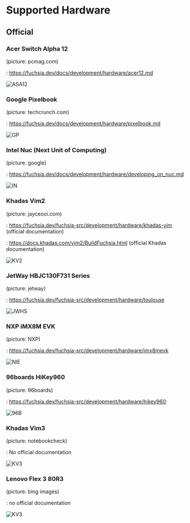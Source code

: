 # Supported Hardware

## Official 

### Acer Switch Alpha 12

(picture: pcmag.com)

: https://fuchsia.dev/docs/development/hardware/acer12.md

![ASA12](https://github.com/dahlia-os/Icons/blob/master/Computers/432005-acer-switch-alpha-12.jpg)

### Google Pixelbook

(picture: techcrunch.com)

: https://fuchsia.dev/docs/development/hardware/pixelbook.md

![GP](https://github.com/dahlia-os/Icons/blob/master/Computers/dscf2979.jpg)

### Intel Nuc (Next Unit of Computing)

(picture: google)

: https://fuchsia.dev/docs/development/hardware/developing_on_nuc.md

![IN](https://github.com/dahlia-os/Icons/blob/master/Computers/nuc_fuchsia.jpg)

### Khadas Vim2

(picture: jayceooi.com)

: https://fuchsia.dev/fuchsia-src/development/hardware/khadas-vim (official documentation)

: https://docs.khadas.com/vim2/BuildFuchsia.html (official Khadas documentation)

![KV2](https://github.com/dahlia-os/Icons/blob/master/Computers/Khadas-VIM2-Max-Full_04.jpg)

### JetWay HBJC130F731 Series

(picture: jetway)

: https://fuchsia.dev/fuchsia-src/development/hardware/toulouse

![JWHS](https://github.com/dahlia-os/Icons/blob/master/Computers/5otdnzvgyet21.png)

### NXP iMX8M EVK

(picture: NXP)

: https://fuchsia.dev/fuchsia-src/development/hardware/imx8mevk

![NIE](https://github.com/dahlia-os/Icons/blob/master/Computers/imx8m.jpeg)

### 96boards HiKey960 

(picture: 96boards)

: https://fuchsia.dev/fuchsia-src/development/hardware/hikey960

![96B](https://github.com/dahlia-os/Icons/blob/master/Computers/hikey-960-SD-front.jpg)


### Khadas Vim3

(picture: notebookcheck)

: No official documentation

![KV3](https://github.com/dahlia-os/Icons/blob/master/Computers/Khadas_VIM3_Amlogic_A311D_SBC.jpg)


### Lenovo Flex 3 80R3

(picture: bing images)

: no official documentation

![KV3](https://i5.walmartimages.com/asr/3343fa97-323b-4ae7-b4f0-8bd342a2605d_1.fac84687a325c3dc5a219034cc83046a.jpeg)
